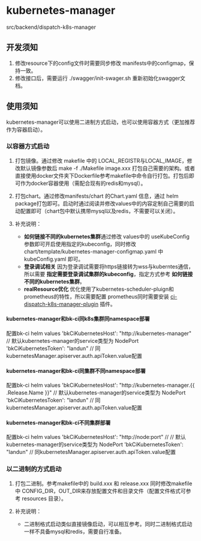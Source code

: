 # kubernetes-manager
src/backend/dispatch-k8s-manager
## 开发须知

1. 修改resource下的config文件时需要同步修改 manifests中的configmap，保持一致。
2. 修改接口后，需要运行 ./swagger/init-swager.sh 重新初始化swagger文档。

## 使用须知

kubernetes-manager可以使用二进制方式启动，也可以使用容器方式（更加推荐作为容器启动）。

### 以容器方式启动

1. 打包镜像。通过修改 makefile 中的 LOCAL_REGISTR与LOCAL_IMAGE，修改默认镜像参数后 make -f ./Makefile image.xxx 打包自己需要的架构。或者直接使用docker文件夹下Dockerfile参考makefile中命令自行打包。打包后即可作为docker容器使用（需配合现有的redis和mysql）。

2. 打包chart。通过修改manifests/chart 的Chart.yaml 信息，通过 helm package打包即可。启动时通过阅读并修改values中的内容定制自己需要的启动配置即可（chart包中默认携带mysql以及redis，不需要可以关闭）。

3. 补充说明：
    - **如何链接不同的kubernetes集群**通过修改 values中的 useKubeConfig 参数即可开启使用指定的kubeconfig，同时修改 chart/template/kubernetes-manager-configmap.yaml 中 kubeConfig.yaml 即可。
    - **登录调试相关** 因为登录调试需要将https链接转为wss与kuberntes通信，所以需要 **指定需要登录调试集群的kubeconfig**，指定方式参考 **如何链接不同的kubernetes集群**。
    - **realResource优化** 优化使用了kubernetes-scheduler-pluign和prometheus的特性，所以需要配置 prometheus同时需要安装 [ci-dispatch-k8s-manager-plugin](https://github.com/TencentBlueKing/ci-dispatch-k8s-manager-plugin) 插件。

#### kubernetes-manager和bk-ci同k8s集群同namespace部署
配置bk-ci helm values
'bkCiKubernetesHost': "http://kubernetes-manager"  // 默认kubernetes-manager的service类型为 NodePort
'bkCiKubernetesToken': "landun" // 同kubernetesManager.apiserver.auth.apiToken.value配置
#### kubernetes-manager和bk-ci同集群不同namespace部署
配置bk-ci helm values
'bkCiKubernetesHost': "http://kubernetes-manager.{{ .Release.Name }}"  // 默认kubernetes-manager的service类型为 NodePort
'bkCiKubernetesToken': "landun" // 同kubernetesManager.apiserver.auth.apiToken.value配置
#### kubernetes-manager和bk-ci不同集群部署
配置bk-ci helm values
'bkCiKubernetesHost': "http://node:port"  // // 默认kubernetes-manager的service类型为 NodePort
'bkCiKubernetesToken': "landun" // 同kubernetesManager.apiserver.auth.apiToken.value配置

### 以二进制的方式启动

1. 打包二进制。参考makefile中的 build.xxx 和 release.xxx 同时修改makefile中 CONFIG_DIR，OUT_DIR来存放配置文件和目录文件（配置文件格式可参考 resources 目录）。

2. 补充说明：
    - 二进制格式启动类似直接镜像启动，可以相互参考。同时二进制格式启动一样不具备mysql和redis，需要自行准备。
